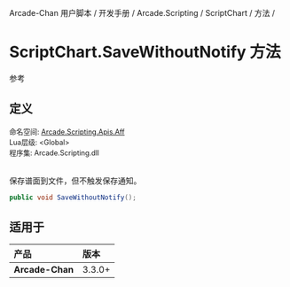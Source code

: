 Arcade-Chan 用户脚本 / 开发手册 / Arcade.Scripting / ScriptChart / 方法 /
# ScriptChart.SaveWithoutNotify 方法
参考

## 定义
<div style="font-size: 90%;">
命名空间: <a href="README.md">Arcade.Scripting.Apis.Aff</a><br />
Lua层级: &lt;Global&gt;<br />
程序集: Arcade.Scripting.dll
</div><br />

保存谱面到文件，但不触发保存通知。

```csharp
public void SaveWithoutNotify();
```

## 适用于
| 产品 | 版本 |
|:----|:----|
| **Arcade-Chan** | 3.3.0+ |